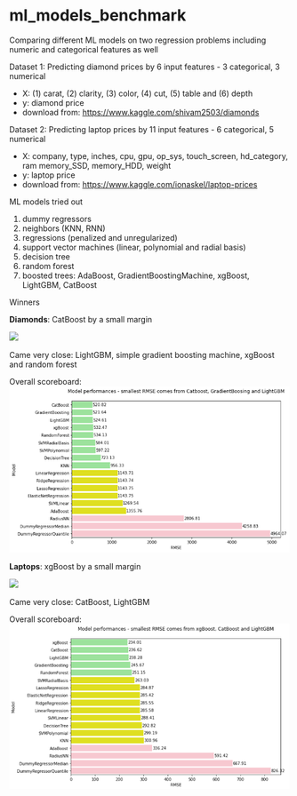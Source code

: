 # ml_models_benchmark

Comparing different ML models on two regression problems including numeric and categorical features as well

Dataset 1: Predicting diamond prices by 6 input features - 3 categorical, 3 numerical
  - X: (1) carat, (2) clarity, (3) color, (4) cut, (5) table and (6) depth
  - y: diamond price
  - download from: https://www.kaggle.com/shivam2503/diamonds

Dataset 2: Predicting laptop prices by 11 input features - 6 categorical, 5 numerical
  - X: company, type,	inches,	cpu,	gpu,	op_sys,	touch_screen,	hd_category,	ram	memory_SSD,	memory_HDD,	weight
  - y: laptop price
  - download from: https://www.kaggle.com/ionaskel/laptop-prices
  
ML models tried out
  1. dummy regressors
  2. neighbors (KNN, RNN)
  3. regressions (penalized and unregularized)
  4. support vector machines (linear, polynomial and radial basis)
  5. decision tree
  6. random forest
  7. boosted trees: AdaBoost, GradientBoostingMachine, xgBoost, LightGBM, CatBoost

Winners

**Diamonds**: CatBoost by a small margin

<img src="https://camo.githubusercontent.com/978ad57e1fba31f89403bdc139b9dbaffe70d32e88e31e4017897d902955dcad/687474703a2f2f73746f726167652e6d64732e79616e6465782e6e65742f6765742d646576746f6f6c732d6f70656e736f757263652f3235303835342f636174626f6f73742d6c6f676f2e706e67" width="750">

Came very close: LightGBM, simple gradient boosting machine, xgBoost and random forest

Overall scoreboard:
<img src="https://github.com/kristofrabay/ml_models_benchmark/blob/main/notebooks/diamonds/scoreboard.png" width="750">


**Laptops**: xgBoost by a small margin 

<img src="https://upload.wikimedia.org/wikipedia/commons/6/69/XGBoost_logo.png" width="750">


Came very close: CatBoost, LightGBM

Overall scoreboard:
<img src="https://github.com/kristofrabay/ml_models_benchmark/blob/main/notebooks/laptops/scoreboard.PNG" width="750">
